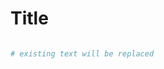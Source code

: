 # Title

<!-- docsub: cat hello.txt -->
```
```

<!-- docsub: cat hello.py -->
```python
# existing text will be replaced
```
